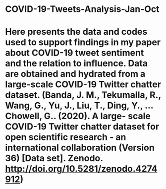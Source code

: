 # COVID-19-Tweets-Analysis-Jan-Oct

# Here presents the data and codes used to support findings in my paper about COVID-19 tweet sentiment and the relation to influence. Data are obtained and hydrated from a large-scale COVID-19 Twitter chatter dataset. (Banda, J. M., Tekumalla, R., Wang, G., Yu, J., Liu, T., Ding, Y., … Chowell, G.. (2020). A large-	scale COVID-19 Twitter chatter dataset for open scientific research - an international 	collaboration (Version 36) [Data set]. Zenodo. http://doi.org/10.5281/zenodo.4274912)
